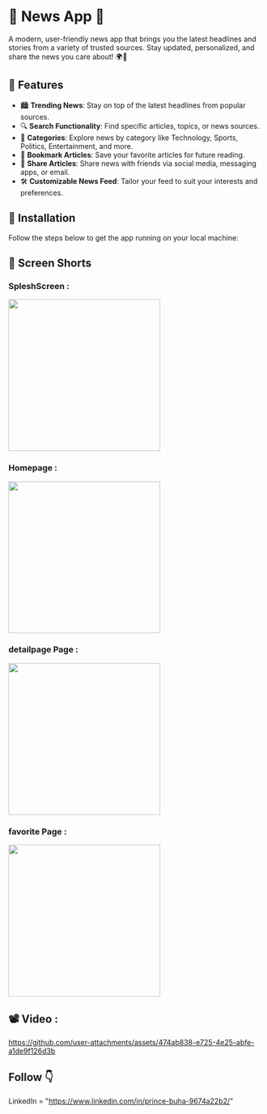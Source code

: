 # 📰 News App 🚀

A modern, user-friendly news app that brings you the latest headlines and stories from a variety of trusted sources. Stay updated, personalized, and share the news you care about! 🌍💬

## 🌟 Features

- 🏙️ **Trending News**: Stay on top of the latest headlines from popular sources.
- 🔍 **Search Functionality**: Find specific articles, topics, or news sources.
- 📂 **Categories**: Explore news by category like Technology, Sports, Politics, Entertainment, and more.
- 📑 **Bookmark Articles**: Save your favorite articles for future reading.
- 📲 **Share Articles**: Share news with friends via social media, messaging apps, or email.
- 🛠️ **Customizable News Feed**: Tailor your feed to suit your interests and preferences.


## 🚀 Installation

Follow the steps below to get the app running on your local machine:




## 📸 Screen Shorts 

### SpleshScreen :

   <img src="" width="300">

### Homepage :

   <img src="https://github.com/user-attachments/assets/ac82dae0-42a5-4ce2-b15a-024df34a0730" width="300">

### detailpage Page :
   <img src="https://github.com/user-attachments/assets/03f9f06e-2a4f-4d2e-9958-bc4849a25bf4" width="300">

###  favorite Page :

   <img src="https://github.com/user-attachments/assets/25056781-0809-4c2a-a017-b50fda10326a" width="300">


## 📽️ Video : 

   https://github.com/user-attachments/assets/474ab838-e725-4e25-abfe-a1de9f126d3b

 ## Follow 👇
  LinkedIn  = "https://www.linkedin.com/in/prince-buha-9674a22b2/"





